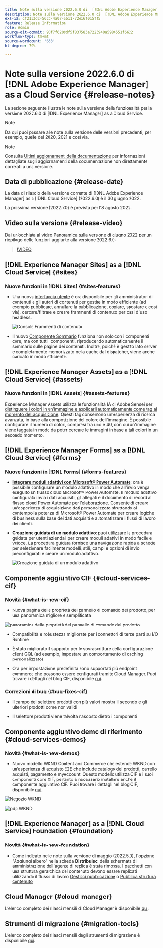 ```yaml
---
title: Note sulla versione 2022.6.0 di  [!DNL Adobe Experience Manager]  as a Cloud Service.
description: Note sulla versione 2022.6.0 di  [!DNL Adobe Experience Manager]  as a Cloud Service.
exl-id: cf2133dc-56cd-4a07-ab11-72e16f015ff5
feature: Release Information
role: Admin
source-git-commit: 90f7f6209df5f837583a7225940a5984551f6622
workflow-type: tm+mt
source-wordcount: '633'
ht-degree: 79%

---
```


# Note sulla versione 2022.6.0 di [!DNL Adobe Experience Manager] as a Cloud Service {#release-notes}

La sezione seguente illustra le note sulla versione della funzionalità per la versione 2022.6.0 di [!DNL Experience Manager] as a Cloud Service.

>[!NOTE]
>
>Da qui puoi passare alle note sulla versione delle versioni precedenti; per esempio, quelle del 2020, 2021 e così via.

>[!NOTE]
>
>Consulta [Ultimi aggiornamenti della documentazione](https://experienceleague.adobe.com/docs/experience-manager-release-information/aem-release-updates/doc-updates/documentation-updates.html?lang=it) per informazioni dettagliate sugli aggiornamenti della documentazione non direttamente correlati a una versione.

## Data di pubblicazione {#release-date}

La data di rilascio della versione corrente di [!DNL Adobe Experience Manager] as a [!DNL Cloud Service] (2022.6.0) è il 30 giugno 2022.

La prossima versione (2022.7.0) è prevista per l&#39;8 agosto 2022.

## Video sulla versione {#release-video}

Dai un’occhiata al video Panoramica sulla versione di giugno 2022 per un riepilogo delle funzioni aggiunte alla versione 2022.6.0:

>[!VIDEO](https://video.tv.adobe.com/v/344308/?quality=12)

## [!DNL Experience Manager Sites] as a [!DNL Cloud Service] {#sites}

### Nuove funzioni in [!DNL Sites] {#sites-features}

* Una nuova [interfaccia utente](/help/sites-cloud/administering/content-fragments/managing.md#content-fragments-console) è ora disponibile per gli amministratori di contenuti e gli autori di contenuti per gestire in modo efficiente (ad esempio pubblicare, annullare la pubblicazione, copiare, spostare e così via), cercare/filtrare e creare frammenti di contenuto per casi d&#39;uso headless.

  ![Console Frammenti di contenuto](/help/release-notes/assets/cf-ui.png)

* Il nuovo [Componente Sommario](https://experienceleague.adobe.com/docs/experience-manager-core-components/using/components/tableofcontents.html?lang=it) funziona non solo con i componenti core, ma con tutti i componenti, riproducendo automaticamente il sommario sulle pagine dei contenuti. Inoltre, poiché è gestito lato server e completamente memorizzato nella cache dal dispatcher, viene anche caricato in modo efficiente.

## [!DNL Experience Manager Assets] as a [!DNL Cloud Service] {#assets}

### Nuove funzioni in [!DNL Assets] {#assets-features}

Experience Manager Assets utilizza le funzionalità IA di Adobe Sensei per [distinguere i colori in un’immagine e applicarli automaticamente come tag al momento dell’acquisizione](/help/assets/color-tag-images.md). Questi tag consentono un’esperienza di ricerca avanzata, in base alla composizione del colore dell’immagine. È possibile configurare il numero di colori, compresi tra uno e 40, con cui un&#39;immagine viene taggata in modo da poter cercare le immagini in base a tali colori in un secondo momento.

## [!DNL Experience Manager Forms] as a [!DNL Cloud Service] {#forms}

### Nuove funzioni in [!DNL Forms] {#forms-features}

* **[Integrare moduli adattivi con Microsoft® Power Automate](/help/forms/forms-microsoft-power-automate-integration.md)**: ora è possibile configurare un modulo adattivo in modo che all’invio venga eseguito un flusso cloud Microsoft® Power Automate. Il modulo adattivo configurato invia i dati acquisiti, gli allegati e il documento di record al flusso cloud Power Automate per l’elaborazione. Consente di creare un’esperienza di acquisizione dati personalizzata sfruttando al contempo la potenza di Microsoft® Power Automate per creare logiche di business sulla base dei dati acquisiti e automatizzare i flussi di lavoro dei clienti.

* **Creazione guidata di un modulo adattivo**: puoi utilizzare la procedura guidata per utenti aziendali per creare moduli adattivi in modo facile e veloce. La procedura guidata fornisce una navigazione rapida a schede per selezionare facilmente modelli, stili, campi e opzioni di invio preconfigurati e creare un modulo adattivo.

  ![Creazione guidata di un modulo adattivo](/help/release-notes/assets/wizard.png)

## Componente aggiuntivo CIF {#cloud-services-cif}

### Novità {#what-is-new-cif}

* Nuova pagina delle proprietà del pannello di comando del prodotto, per una panoramica migliore e semplificata

![panoramica delle proprietà del pannello di comando del prodotto](/help/assets/CIF/product_cockpit_properties_overview.png)

* Compatibilità e robustezza migliorate per i connettori di terze parti su I/O Runtime

* È stato migliorato il supporto per le sovrascritture della configurazione client GQL (ad esempio, impostare un comportamento di caching personalizzato)

* Ora per impostazione predefinita sono supportati più endpoint commerce che possono essere configurati tramite Cloud Manager. Puoi trovare i dettagli nel blog CIF, disponibile [qui](https://medium.com/adobetech/use-aem-as-a-cloud-service-with-multiple-adobe-commerce-systems-9295612a9554).


### Correzioni di bug {#bug-fixes-cif}

* Il campo del selettore prodotti con più valori mostra il secondo e gli ulteriori prodotti come non validi

* Il selettore prodotti viene talvolta nascosto dietro i componenti

## Componente aggiuntivo demo di riferimento {#cloud-services-demos}

### Novità {#what-is-new-demos}

* Nuovo modello WKND Content and Commerce che estende WKND con un’esperienza di acquisto E2E che include catalogo dei prodotti, carrello acquisti, pagamento e myAccount. Questo modello utilizza CIF e i suoi componenti core CIF, pertanto è necessario installare anche il componente aggiuntivo CIF. Puoi trovare i dettagli nel blog CIF, disponibile [qui](https://medium.com/adobetech/learn-how-to-create-a-shoppable-experience-with-the-new-wknd-reference-site-and-cif-b3b2c161f67e).

![Negozio WKND](/help/assets/CIF/wknd_shop.png)

![pdp WKND](/help/assets/CIF/wknd_pdp.png)

## [!DNL Experience Manager] as a [!DNL Cloud Service] Foundation {#foundation}

### Novità {#what-is-new-foundation}

* Come indicato nelle note sulla versione di maggio (2022.5.0), l&#39;opzione &quot;Aggiungi albero&quot; nella scheda **Distribuisci** della schermata di amministrazione dell&#39;agente di replica è stata rimossa. I pacchetti con una struttura gerarchica del contenuto devono essere replicati utilizzando il flusso di lavoro [Gestisci pubblicazione](/help/operations/replication.md#manage-publication) o [Pubblica struttura contenuto](/help/operations/replication.md#manage-publication#publish-content-tree-workflow).

## Cloud Manager {#cloud-manager}

L’elenco completo dei rilasci mensili di Cloud Manager è disponibile [qui](/help/implementing/cloud-manager/release-notes/current.md).

## Strumenti di migrazione {#migration-tools}

L’elenco completo dei rilasci mensili degli strumenti di migrazione è disponibile [qui](/help/journey-migration/release-notes/release-notes-migration-tools-current.md).
